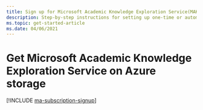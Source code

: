 ```yaml
---
title: Sign up for Microsoft Academic Knowledge Exploration Service(MAKES) distribution
description: Step-by-step instructions for setting up one-time or automatic provisioning of MAKES to an Azure blob storage account
ms.topic: get-started-article
ms.date: 04/06/2021
---
```


# Get Microsoft Academic Knowledge Exploration Service on Azure storage


[!INCLUDE [ma-subscription-signup](../includes/ma-subscription-signup.md)]
